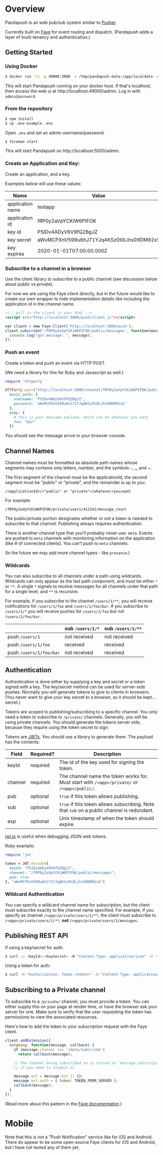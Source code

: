 # Overview

Pandapush is an web pub/sub system similar to [Pusher](http://pusher.com/).

Currently built on [Faye](http://faye.jcoglan.com/) for event routing
and dispatch. (Pandapush adds a layer of multi-tenancy and
authentication.)


## Getting Started

### Using Docker

```bash
$ docker run -ti -p 49000:3000 -v /tmp/pandapush-data:/app/localdata -e ADMIN_USERNAME=admin -e ADMIN_PASSWORD=password zwily/pandapush:latest
```

This will start Pandapush running on your docker host. If that's
localhost, then access the web ui at http://localhost:49000/admin. Log
in with `admin`/`password`.

### From the repository

```bash
$ npm install
$ cp .env-example .env
```

Open `.env` and set an admin username/password.

```bash
$ foreman start
```

This will start Pandapush on http://localhost:5000/admin.


### Create an Application and Key:

Create an application, and a key.

Examples below will use these values:

| Name | Value |
| ---- | ----- |
| application name | testapp |
| application id | fRP0y2aVpYCKiW6PIFOK |
| key id | PSIDv4ADyV6V9fQ2BgJZ |
| key secret | aWvMCPXnV599u6hJ71YJqAKSz0t0Lihs09DM92xS |
| key expires | 2020-01-01T07:00:00.000Z |


### Subscribe to a channel in a browser

Use the client library to subscribe to a public channel (see discussion
below about public vs private).

For now we are using the Faye client directly, but in the future would
like to create our own wrapper to hide implementation details like
including the application id in the channel name.

```html
<!-- pull in the client in your html -->
<script src="http://localhost:5000/push/client.js"></script>
```

```javascript
var client = new Faye.Client('http://localhost:5000/push');
client.subscribe('/fRP0y2aVpYCKiW6PIFOK/public/messages', function(message) {
  console.log("got message: ", message);
});

```

### Push an event

Create a token and push an event via HTTP POST.

(We need a library for this for Ruby and Javascript as well.)

```ruby
require 'httparty'

HTTParty.post("http://localhost:5000/channel/fRP0y2aVpYCKiW6PIFOK/public/messages",
  basic_auth: {
    username: 'PSIDv4ADyV6V9fQ2BgJZ',
    password: 'aWvMCPXnV599u6hJ71YJqAKSz0t0Lihs09DM92xS'
  },
  body: {
    # this is your message payload, which can be whatever you want
    foo: "bar"
  })
```

You should see the message arrive in your browser console.


## Channel Names

Channel names must be formatted as absolute path names whose segments
may contains only letters, number, and the symbols -, \_, and ~.

The first segment of the channel must be the applicationId, the second
segment must be "public" or "private", and the remainder is up to you:

`/<applicationId>/<"public" or "private">/whatever/you/want`

For example:

`/fRP0y2aVpYCKiW6PIFOK/private/users/412342/message_count`

The public/private portion designates whether or not a token is needed
to subscribe to that channel. Publishing always requires authentication.

There is another channel type that you'll probably never use: `meta`.
Events are pushed to `meta` channels with monitoring information on the
application (like # of connected clients). You can't push to `meta`
channels.

(In the future we may add more channel types - like `presence`.)

### Wildcards

You can also subscribe to all channels under a path using wildcards. Wildcards can
only appear as the last path component, and must be either `*` or `**`.
A single `*` signals to receive messages for all channels under that
path for a single level, and `**` is recursive.

For example, if you subscribe to the channel `/users/1/**`,
you will receive notifications for `/users/1/foo` and
`/users/1/foo/bar`. If you subscribe to `/users/1/*` you will receive
pushes for `/users/1/foo` but not `/users/1/foo/bar`.

|  | sub `/users/1/*` | sub `/users/1/**` |
| ------------- | ----------- | ------------- |
| push `/users/1` | not received | not received |
| push `/users/1/foo` | received | received |
| push `/users/1/foo/bar` | not received | received |


## Authentication

Authentication is done either by supplying a key and secret or a token
signed with a key. The key/secret method can be used for server-side
pushes. Normally you will generate tokens to give to clients in
browsers. (You never want to give your key secret to a browser, as it
should be kept... secret.)

Tokens are scoped to publishing/subscribing to a specific channel. You
only need a token to subscribe to `/private/` channels. Generally, you
will be using private channels. You should generate the tokens server
side, because they require using the token secret to sign.

Tokens are [JWTs](http://www.intridea.com/blog/2013/11/7/json-web-token-the-useful-little-standard-you-haven-t-heard-about).
You should use a library to generate them. The payload has the contents:

| Field   | Required? | Description |
| ------- | --------- | ----------- |
| keyId   | required  | The id of the key used for signing the token. |
| channel | required  | The channel name the token works for. Must start with `/<app>/private/` or `/<app>/public/`. |
| pub     | optional  | `true` if this token allows publishing. |
| sub     | optional  | `true` if this token allows subscribing. Note that `sub` on a public channel is redundant. |
| exp     | optional  | Unix timestamp of when the token should expire. |

[jwt.io](http://jwt.io) is useful when debugging JSON web tokens.

Ruby example:

```ruby
require 'jwt'

token = JWT.encode({
  keyId: "PSIDv4ADyV6V9fQ2BgJZ",
  channel: "/fRP0y2aVpYCKiW6PIFOK/public/messages",
  pub: true
}, "aWvMCPXnV599u6hJ71YJqAKSz0t0Lihs09DM92xS")
```

### Wildcard Authentication

You can specify a wildcard channel name for subscription, but the client
must subscribe exactly to the channel name specified. For example, if
you specify as channel `/<app>/private/users/1/**`, the client must
subscribe to `/<app>/private/users/1/**`, **not**
`/<app>/private/users/1/messages`.


## Publishing REST API

If using a key/secret for auth:

```bash
$ curl -u <keyId>:<keySecret> -H "Content-Type: application/json" -d '{text:"hello"}' https://pp.instructure.com/channel/<app>/private/users/123/messages
```

Using a token for auth:

```bash
$ curl -H "Authorization: Token <token>" -H "Content-Type: application/json" -d '{text:"hello"}' https://pp.instructure.com/channel/<app>/private/users/123/messages
```


## Subscribing to a Private channel

To subscribe to a `/private/` channel, you must provide a token. You can
either supply this on your page at render time, or have the browser ask
your server for one. Make sure to verify that the user requesting
the token has permissions to view the associated resources.

Here's how to add the token to your subscription request with the Faye
client.

```javascript
client.addExtension({
  outgoing: function(message, callback) {
    if (message.channel !== '/meta/subscribe')
      return callback(message);

    // The channel being subscribed to is stored in `message.subscription`
    // if you need to inspect it.

    message.ext = message.ext || {};
    message.ext.auth = { token: TOKEN_FROM_SERVER };
    callback(message);
  }
});
```

(Read more about this pattern in the [Faye documentation](http://faye.jcoglan.com/security/authentication.html).)


# Mobile

Note that this is *not* a "Push Notification" service like for iOS and
Android. There do appear to be some open-source Faye clients
for iOS and Android, but I have not tested any of them yet.

